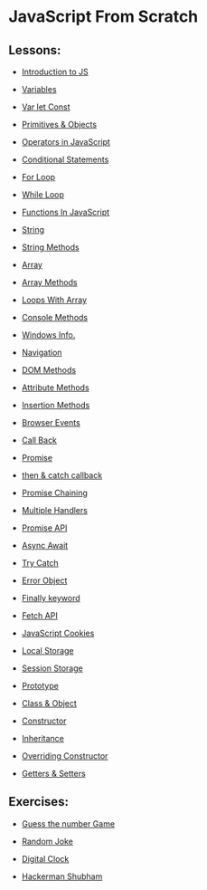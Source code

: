 # JavaScript From Scratch


## Lessons:
-  [Introduction to JS](https://github.com/Shubham-Bhoite/JavaScript-Programming/blob/main/Lessons/introduction.md)

- [Variables](https://github.com/Shubham-Bhoite/JavaScript-Programming/blob/main/Lessons/Variables.js)

- [Var let Const](https://github.com/Shubham-Bhoite/JavaScript-Programming/blob/main/Lessons/VarLetConst.js)

- [Primitives & Objects](https://github.com/Shubham-Bhoite/JavaScript-Programming/blob/main/Lessons/Primitives.js)

- [Operators in JavaScript](https://github.com/Shubham-Bhoite/JavaScript-Programming/blob/main/Lessons/Operators.js)

- [Conditional Statements](https://github.com/Shubham-Bhoite/JavaScript-Programming/blob/main/Lessons/ConditionalStatements.js)

- [For Loop](https://github.com/Shubham-Bhoite/JavaScript-Programming/blob/main/Lessons/ForLoop.js)

- [While Loop](https://github.com/Shubham-Bhoite/JavaScript-Programming/blob/main/Lessons/WhileLoop.js)

- [Functions In JavaScript](https://github.com/Shubham-Bhoite/JavaScript-Programming/blob/main/Lessons/FunctionInJS.js)

- [String](https://github.com/Shubham-Bhoite/JavaScript-Programming/blob/main/Lessons/Strings.js)

- [String Methods](https://github.com/Shubham-Bhoite/JavaScript-Programming/blob/main/Lessons/StringMethods.js)

- [Array](https://github.com/Shubham-Bhoite/JavaScript-Programming/blob/main/Lessons/Arrays.js)

- [Array Methods](https://github.com/Shubham-Bhoite/JavaScript-Programming/blob/main/Lessons/ArrayMethods.js)

- [Loops With Array](https://github.com/Shubham-Bhoite/JavaScript-Programming/blob/main/Lessons/LoopsInArray.js)

- [Console Methods](https://github.com/Shubham-Bhoite/JavaScript-Programming/blob/main/Lessons/ConsoleTypes.js)

- [Windows Info.](https://github.com/Shubham-Bhoite/JavaScript-Programming/blob/main/Lessons/Windows.md)

- [Navigation](https://github.com/Shubham-Bhoite/JavaScript-Programming/tree/main/Lessons/Navigation)

- [DOM Methods](https://github.com/Shubham-Bhoite/JavaScript-Programming/tree/main/Lessons/DOM-Methods)

- [Attribute Methods](https://github.com/Shubham-Bhoite/JavaScript-Programming/tree/main/Lessons/AttributesMethods)

- [Insertion Methods](https://github.com/Shubham-Bhoite/JavaScript-Programming/tree/main/Lessons/InsertionMethods)

- [Browser Events](https://github.com/Shubham-Bhoite/JavaScript-Programming/blob/main/Lessons/BrowserEvents.md)

- [Call Back](https://github.com/Shubham-Bhoite/JavaScript-Programming/blob/main/Lessons/CallBack.js)

- [Promise](https://github.com/Shubham-Bhoite/JavaScript-Programming/blob/main/Lessons/Promise.js)

- [then & catch callback](https://github.com/Shubham-Bhoite/JavaScript-Programming/blob/main/Lessons/ThenCatch.html)

- [Promise Chaining](https://github.com/Shubham-Bhoite/JavaScript-Programming/blob/main/Lessons/PromiseChaining.js)

- [Multiple Handlers](https://github.com/Shubham-Bhoite/JavaScript-Programming/blob/main/Lessons/MultipleHandlers.html)

- [Promise API](https://github.com/Shubham-Bhoite/JavaScript-Programming/tree/main/Lessons/Promise-API)

- [Async Await](https://github.com/Shubham-Bhoite/JavaScript-Programming/tree/main/Lessons/AsyncAwait)

- [Try Catch](https://github.com/Shubham-Bhoite/JavaScript-Programming/blob/main/Lessons/TryCatch.html)

- [Error Object](https://github.com/Shubham-Bhoite/JavaScript-Programming/blob/main/Lessons/ErrorObject.html)

- [Finally keyword](https://github.com/Shubham-Bhoite/JavaScript-Programming/blob/main/Lessons/Finally.html)

- [Fetch API](https://github.com/Shubham-Bhoite/JavaScript-Programming/blob/main/Lessons/FetchAPI.html)

- [JavaScript Cookies](https://github.com/Shubham-Bhoite/JavaScript-Programming/blob/main/Lessons/JScookies.html)

- [Local Storage](https://github.com/Shubham-Bhoite/JavaScript-Programming/blob/main/Lessons/LocalStorage.html)

- [Session Storage](https://github.com/Shubham-Bhoite/JavaScript-Programming/blob/main/Lessons/SessionStorage.html)

- [Prototype]()

- [Class & Object]()

- [Constructor]()

- [Inheritance]()

- [Overriding Constructor]()

- [Getters & Setters]()









## Exercises:

- [Guess the number Game](https://github.com/Shubham-Bhoite/JavaScript-Programming/blob/main/Exercises/Ex-1.js)

- [Random Joke](https://github.com/Shubham-Bhoite/JavaScript-Programming/tree/main/Exercises/Ex-2.js)

- [Digital Clock](https://github.com/Shubham-Bhoite/JavaScript-Programming/tree/main/Exercises/Ex-3)

- [Hackerman Shubham](https://github.com/Shubham-Bhoite/JavaScript-Programming/tree/main/Exercises/Ex-4)